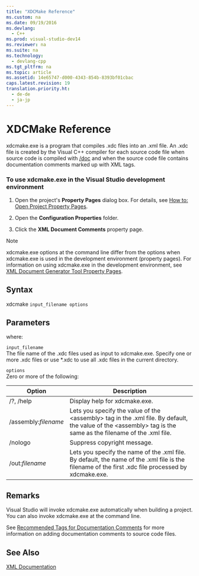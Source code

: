 ```yaml
---
title: "XDCMake Reference"
ms.custom: na
ms.date: 09/19/2016
ms.devlang: 
  - C++
ms.prod: visual-studio-dev14
ms.reviewer: na
ms.suite: na
ms.technology: 
  - devlang-cpp
ms.tgt_pltfrm: na
ms.topic: article
ms.assetid: 14e65747-d000-4343-854b-8393bf01cbac
caps.latest.revision: 19
translation.priority.ht: 
  - de-de
  - ja-jp
---
```

# XDCMake Reference
xdcmake.exe is a program that compiles .xdc files into an .xml file. An .xdc file is created by the Visual C++ compiler for each source code file when source code is compiled with [/doc](../Topic/-doc%20\(Process%20Documentation%20Comments\)%20\(C-C++\).md) and when the source code file contains documentation comments marked up with XML tags.  
  
### To use xdcmake.exe in the Visual Studio development environment  
  
1.  Open the project's **Property Pages** dialog box. For details, see [How to: Open Project Property Pages](../vs140/How-to--Open-Project-Property-Pages.md).  
  
2.  Open the **Configuration Properties** folder.  
  
3.  Click the **XML Document Comments** property page.  
  
> [!NOTE]
>  xdcmake.exe options at the command line differ from the options when xdcmake.exe is used in the development environment (property pages). For information on using xdcmake.exe in the development environment, see [XML Document Generator Tool Property Pages](../vs140/XML-Document-Generator-Tool-Property-Pages.md).  
  
## Syntax  
 xdcmake `input_filename options`  
  
## Parameters  
 where:  
  
 `input_filename`  
 The file name of the .xdc files used as input to xdcmake.exe. Specify one or more .xdc files or use *.xdc to use all .xdc files in the current directory.  
  
 `options`  
 Zero or more of the following:  
  
|Option|Description|  
|------------|-----------------|  
|/?, /help|Display help for xdcmake.exe.|  
|/assembly:*filename*|Lets you specify the value of the <assembly\> tag in the .xml file.  By default, the value of the <assembly\> tag is the same as the filename of the .xml file.|  
|/nologo|Suppress copyright message.|  
|/out:*filename*|Lets you specify the name of the .xml file.  By default, the name of the .xml file is the filename of the first .xdc file processed by xdcmake.exe.|  
  
## Remarks  
 Visual Studio will invoke xdcmake.exe automatically when building a project. You can also invoke xdcmake.exe at the command line.  
  
 See [Recommended Tags for Documentation Comments](../vs140/Recommended-Tags-for-Documentation-Comments--Visual-C---.md) for more information on adding documentation comments to source code files.  
  
## See Also  
 [XML Documentation](../vs140/XML-Documentation--Visual-C---.md)